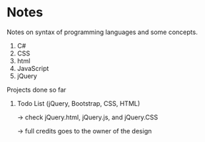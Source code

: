 # Notes
Notes on syntax of programming languages and some concepts.

1) C#
2) CSS
3) html
4) JavaScript
5) jQuery

Projects done so far
1) Todo List (jQuery, Bootstrap, CSS, HTML)

    -> check jQuery.html, jQuery.js, and jQuery.CSS
    
    -> full credits goes to the owner of the design
